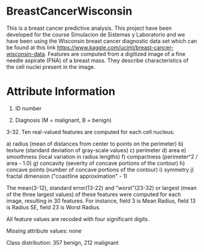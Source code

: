 # BreastCancerWisconsin

This is a breast cancer predictive analysis. This project have been developed for the course Simulacion de Sistemas y Laboratorio and we have been using the 
Wisconsin breast cancer diagnostic data set which can be found at this link https://www.kaggle.com/uciml/breast-cancer-wisconsin-data.
Features are computed from a digitized image of a fine needle aspirate (FNA) of a breast mass. They describe characteristics of the cell nuclei present in the image.

# Attribute Information

1. ID number

2. Diagnosis (M = malignant, B = benign)

3-32. Ten real-valued features are computed for each cell nucleus:

a) radius (mean of distances from center to points on the perimeter)
b) texture (standard deviation of gray-scale values)
c) perimeter
d) area
e) smoothness (local variation in radius lengths)
f) compactness (perimeter^2 / area - 1.0)
g) concavity (severity of concave portions of the contour)
h) concave points (number of concave portions of the contour)
i) symmetry
j) fractal dimension ("coastline approximation" - 1)

The mean(3-12), standard error(13-22) and "worst"(23-32) or largest (mean of the three largest values) of these features were computed for each image, resulting 
in 30 features. For instance, field 3 is Mean Radius, field 13 is Radius SE, field 23 is Worst Radius.

All feature values are recoded with four significant digits.

Missing attribute values: none

Class distribution: 357 benign, 212 malignant
